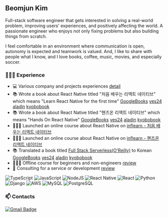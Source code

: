 ## Beomjun Kim 
Full-stack software engineer that gets interested in solving a real-world problem, improving users' experiences, and positively affecting the world. A passionate engineer who enjoys not only fixing problems but also building things from scratch. 

I feel comfortable in an environment where communication is open, autonomy is expected and teamwork is valued. And, I like to share with people what I know, and I love books, coffee, music, movies, and especially soccer.
    
### 🧑🏻‍💻 Experience
- 💻 Various company and projects experiences [detail](https://github.com/Alchemist85K/Alchemist85K/blob/main/about-en.md)
- 📚 Wrote a book about React Native titled "처음 배우는 리액트 네이티브" which means "Learn React Native for the first time" [GoogleBooks](https://bit.ly/book-first-rn) [yes24](http://www.yes24.com/Product/Goods/97163575) [aladin](https://www.aladin.co.kr/shop/wproduct.aspx?ItemId=262548791) [kyobobook](http://www.kyobobook.co.kr/product/detailViewKor.laf?ejkGb=KOR&mallGb=KOR&barcode=9791162243879&orderClick=LEa&Kc=)
- 📚 Wrote a book about React Native titled "핸즈온 리액트 네이티브" which means "Hands On React Native" [GoogleBooks](https://bit.ly/gbook-hands-on-rn) [yes24](http://www.yes24.com/Product/Goods/115221542) [aladin](https://www.aladin.co.kr/shop/wproduct.aspx?ItemId=304406920) [kyobobook](https://product.kyobobook.co.kr/detail/S000200202387)
- 🧑🏻‍🏫 Launched an online course about React Native on [inflearn - 처음 배우는 리액트 네이티브](https://bit.ly/my-first-rn-inflearn)
- 🧑🏻‍🏫 Launched an online course about React Native on [inflearn - 핸즈온 리액트 네이티브](https://bit.ly/hands-on-react-native)
- 📚 Translated a book titled [Full Stack Serverless(O'Reilly)](https://www.oreilly.com/library/view/full-stack-serverless/9781492059882/) to Korean [GoogleBooks](https://bit.ly/book-serverless-ko) [yes24](http://www.yes24.com/Product/Goods/102277870?OzSrank=1) [aladin](https://www.aladin.co.kr/shop/wproduct.aspx?ItemId=273792606) [kyobobook](http://www.kyobobook.co.kr/product/detailViewKor.laf?ejkGb=KOR&mallGb=KOR&barcode=9791162244487&orderClick=LAG&Kc=)
- 🧑🏻‍🏫 Offline course for beginners and non-engineers [review](https://github.com/Alchemist85K/Alchemist85K/blob/main/review-ko.md)
- 💬 Consulting for a service or development [review](https://github.com/Alchemist85K/Alchemist85K/blob/main/review-ko.md)

![TypeScript](https://img.shields.io/badge/TypeScript-007acc?style=flat-square&logo=TypeScript&logoColor=white)
![JavaScript](https://img.shields.io/badge/JavaScript-yellow?style=flat-square&logo=JavaScript&logoColor=white)
![NodeJS](https://img.shields.io/badge/NodeJS-3c873a?style=flat-square&logo=node.js&logoColor=white)
![React Native](https://img.shields.io/badge/ReactNative-61DBFB?style=flat-square&logo=React&logoColor=black)
![React](https://img.shields.io/badge/React-61DBFB?style=flat-square&logo=React&logoColor=black)
![Python](https://img.shields.io/badge/Python-4B8BBE?style=flat-square&logo=Python&logoColor=white)
![Django](https://img.shields.io/badge/Django-092e20?style=flat-square&logo=Django&logoColor=white)
![AWS](https://img.shields.io/badge/AWS-e47911?style=flat-square&logo=amazon-AWS&logoColor=white)
![MySQL](https://img.shields.io/badge/MySQL-00758F?style=flat-square&logo=MySQL&logoColor=white) 
![PostgreSQL](https://img.shields.io/badge/PostgreSQL-blue?style=flat-square&logo=PostgreSQL&logoColor=white)

### 📫 Contacts
[![Gmail Badge](https://img.shields.io/badge/Gmail-d14836?style=for-the-badge&logo=Gmail&logoColor=white&link=mailto:alchemist85k@gmail.com)](mailto:alchemist85k@gmail.com)
